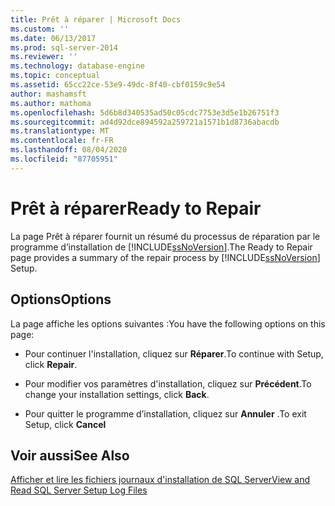 ```yaml
---
title: Prêt à réparer | Microsoft Docs
ms.custom: ''
ms.date: 06/13/2017
ms.prod: sql-server-2014
ms.reviewer: ''
ms.technology: database-engine
ms.topic: conceptual
ms.assetid: 65cc22ce-53e9-49dc-8f40-cbf0159c9e54
author: mashamsft
ms.author: mathoma
ms.openlocfilehash: 5d6b8d340535ad50c05cdc7753e3d5e1b26751f3
ms.sourcegitcommit: ad4d92dce894592a259721a1571b1d8736abacdb
ms.translationtype: MT
ms.contentlocale: fr-FR
ms.lasthandoff: 08/04/2020
ms.locfileid: "87705951"
---
```

# <a name="ready-to-repair"></a><span data-ttu-id="a3e1f-102">Prêt à réparer</span><span class="sxs-lookup"><span data-stu-id="a3e1f-102">Ready to Repair</span></span>
  <span data-ttu-id="a3e1f-103">La page Prêt à réparer fournit un résumé du processus de réparation par le programme d’installation de [!INCLUDE[ssNoVersion](../../includes/ssnoversion-md.md)].</span><span class="sxs-lookup"><span data-stu-id="a3e1f-103">The Ready to Repair page provides a summary of the repair process by [!INCLUDE[ssNoVersion](../../includes/ssnoversion-md.md)] Setup.</span></span>  
  
## <a name="options"></a><span data-ttu-id="a3e1f-104">Options</span><span class="sxs-lookup"><span data-stu-id="a3e1f-104">Options</span></span>  
 <span data-ttu-id="a3e1f-105">La page affiche les options suivantes :</span><span class="sxs-lookup"><span data-stu-id="a3e1f-105">You have the following options on this page:</span></span>  
  
-   <span data-ttu-id="a3e1f-106">Pour continuer l'installation, cliquez sur **Réparer**.</span><span class="sxs-lookup"><span data-stu-id="a3e1f-106">To continue with Setup, click **Repair**.</span></span>  
  
-   <span data-ttu-id="a3e1f-107">Pour modifier vos paramètres d'installation, cliquez sur **Précédent**.</span><span class="sxs-lookup"><span data-stu-id="a3e1f-107">To change your installation settings, click **Back**.</span></span>  
  
-   <span data-ttu-id="a3e1f-108">Pour quitter le programme d’installation, cliquez sur **Annuler** .</span><span class="sxs-lookup"><span data-stu-id="a3e1f-108">To exit Setup, click **Cancel**</span></span>  
  
## <a name="see-also"></a><span data-ttu-id="a3e1f-109">Voir aussi</span><span class="sxs-lookup"><span data-stu-id="a3e1f-109">See Also</span></span>  
 [<span data-ttu-id="a3e1f-110">Afficher et lire les fichiers journaux d'installation de SQL Server</span><span class="sxs-lookup"><span data-stu-id="a3e1f-110">View and Read SQL Server Setup Log Files</span></span>](../../database-engine/install-windows/view-and-read-sql-server-setup-log-files.md)  
  
  
